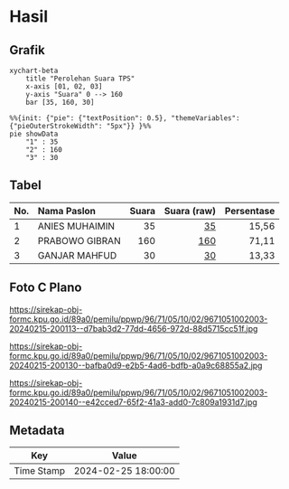# Hasil

## Grafik

```mermaid
xychart-beta
    title "Perolehan Suara TPS"
    x-axis [01, 02, 03]
    y-axis "Suara" 0 --> 160
    bar [35, 160, 30]
```

```mermaid
%%{init: {"pie": {"textPosition": 0.5}, "themeVariables": {"pieOuterStrokeWidth": "5px"}} }%%
pie showData
    "1" : 35
    "2" : 160
    "3" : 30
```

## Tabel

| No. | Nama Paslon    | Suara | Suara (raw) | Persentase |
|:--- |:-------------- | -----:| -----------:| ----------:|
| 1   | ANIES MUHAIMIN | 35    | [35][p-1]   | 15,56      |
| 2   | PRABOWO GIBRAN | 160   | [160][p-2]  | 71,11      |
| 3   | GANJAR MAHFUD  | 30    | [30][p-3]   | 13,33      |


[p-1]: https://github.com/gigit-pemilu/pemilu-2024-96-papua-barat-daya/blob/main/pilpres/hitung-suara/sub/96-papua-barat-daya/sub/71-kota-sorong/sub/05-sorong-utara/sub/1002-malanu/sub/003-tps/sub/paslon-1.txt
[p-2]: https://github.com/gigit-pemilu/pemilu-2024-96-papua-barat-daya/blob/main/pilpres/hitung-suara/sub/96-papua-barat-daya/sub/71-kota-sorong/sub/05-sorong-utara/sub/1002-malanu/sub/003-tps/sub/paslon-2.txt
[p-3]: https://github.com/gigit-pemilu/pemilu-2024-96-papua-barat-daya/blob/main/pilpres/hitung-suara/sub/96-papua-barat-daya/sub/71-kota-sorong/sub/05-sorong-utara/sub/1002-malanu/sub/003-tps/sub/paslon-3.txt

## Foto C Plano

https://sirekap-obj-formc.kpu.go.id/89a0/pemilu/ppwp/96/71/05/10/02/9671051002003-20240215-200113--d7bab3d2-77dd-4656-972d-88d5715cc51f.jpg

https://sirekap-obj-formc.kpu.go.id/89a0/pemilu/ppwp/96/71/05/10/02/9671051002003-20240215-200130--bafba0d9-e2b5-4ad6-bdfb-a0a9c68855a2.jpg

https://sirekap-obj-formc.kpu.go.id/89a0/pemilu/ppwp/96/71/05/10/02/9671051002003-20240215-200140--e42cced7-65f2-41a3-add0-7c809a1931d7.jpg


## Metadata

| Key        | Value               |
| ---------- | ------------------- |
| Time Stamp | 2024-02-25 18:00:00 |



